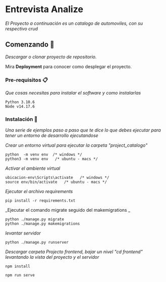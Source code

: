 # Entrevista Analize

_El Proyecto a continuación es un catalogo de automoviles, con su respectivo crud_

## Comenzando 🚀

_Descargar o clonar proyecto de repositorio._

Mira **Deployment** para conocer como desplegar el proyecto.


### Pre-requisitos 📋

_Que cosas necesitas para instalar el software y como instalarlas_

```
Python 3.10.6
Node v14.17.6
```

### Instalación 🔧

_Una serie de ejemplos paso a paso que te dice lo que debes ejecutar para tener un entorno de desarrollo ejecutandose_

_Crear un entorno virtual para ejecutar la carpeta "project_catalogo"_

```
python  -m venv env  /* windows */
python3 -m venv env   /* ubuntu - macs */
```

_Activar el ambiente virtual_

```
ubicacion-env\Scripts\activate   /* windows */
source env/bin/activate   /* ubuntu - macs */
```
_Ejecutar el archivo requirements_

```
pip install -r requirements.txt

```
_Ejecutar el comando migrate seguido del makemigrations _

```
python ./manage.py migrate
python ./manage.py makemigrations

```
_levantar servidor_

```
python ./manage.py runserver 

```

_Descargar carpeta Projecto frontend,_
_bajar un nivel  "cd frontend"_ 
_levantando la vista del proyecto y el servidor_

```
npm install 

npm run serve

```

